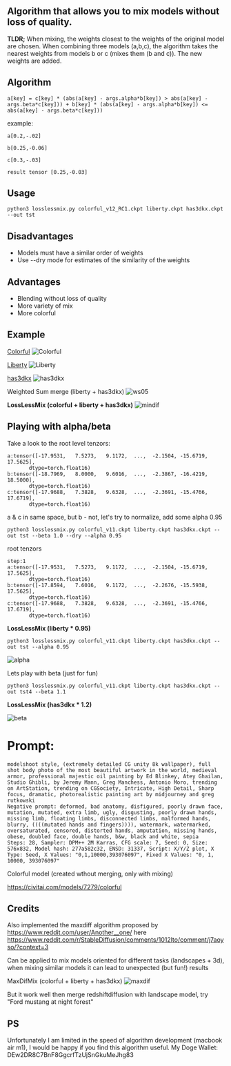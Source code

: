 ## Algorithm that allows you to mix models without loss of quality. 

**TLDR;** When mixing, the weights closest to the weights of the original model are chosen. When combining three models (a,b,c), the algorithm takes the nearest weights from models b or c (mixes them (b and c)). The new weights are added.

## Algorithm

```
a[key] = c[key] * (abs(a[key] - args.alpha*b[key]) > abs(a[key] - args.beta*c[key])) + b[key] * (abs(a[key] - args.alpha*b[key]) <= abs(a[key] - args.beta*c[key]))
```
example:
```
a[0.2,-.02]

b[0.25,-0.06]

c[0.3,-.03]

result tensor [0.25,-0.03]
```

## Usage

```
python3 losslessmix.py colorful_v12_RC1.ckpt liberty.ckpt has3dkx.ckpt --out tst

```

## Disadvantages

 - Models must have a similar order of weights 
 - Use --dry mode for estimates of the similarity of the weights

## Advantages

 - Blending without loss of quality
 - More variety of mix
 - More colorful

## Example

 [Colorful](https://civitai.com/models/7279/colorful)
 ![Colorful](examples/colorful.png?raw=true)

 [Liberty](https://civitai.com/models/5935/liberty)
  ![Liberty](examples/liberty.png?raw=true)

 [has3dkx](https://civitai.com/models/2504/handas-3dkx-11)
  ![has3dkx](examples/has3dkx.png?raw=true)

 Weighted Sum merge (liberty + has3dkx)
  ![ws05](examples/ws05.png?raw=true)

 **LossLessMix (colorful + liberty + has3dkx)**
  ![mindif](examples/mindif.png?raw=true)

## Playing with alpha/beta

Take a look to the root level tenzors:
```
a:tensor([-17.9531,   7.5273,   9.1172,  ...,  -2.1504, -15.6719,  17.5625],
       dtype=torch.float16)
b:tensor([-18.7969,   8.0000,   9.6016,  ...,  -2.3867, -16.4219,  18.5000],
       dtype=torch.float16)
c:tensor([-17.9688,   7.3828,   9.6328,  ...,  -2.3691, -15.4766,  17.6719],
       dtype=torch.float16)
```
a & c in same space, but b - not, let's try to normalize, add some alpha 0.95
```
python3 losslessmix.py colorful_v11.ckpt liberty.ckpt has3dkx.ckpt --out tst --beta 1.0 --dry --alpha 0.95
```
root tenzors
```
step:1
a:tensor([-17.9531,   7.5273,   9.1172,  ...,  -2.1504, -15.6719,  17.5625],
       dtype=torch.float16)
b:tensor([-17.8594,   7.6016,   9.1172,  ...,  -2.2676, -15.5938,  17.5625],
       dtype=torch.float16)
c:tensor([-17.9688,   7.3828,   9.6328,  ...,  -2.3691, -15.4766,  17.6719],
       dtype=torch.float16)
```
 **LossLessMix (liberty * 0.95)**
```
python3 losslessmix.py colorful_v11.ckpt liberty.ckpt has3dkx.ckpt --out tst --alpha 0.95 
```
  ![alpha](examples/alpha.png?raw=true)

Lets play with beta (just for fun)

```
python3 losslessmix.py colorful_v11.ckpt liberty.ckpt has3dkx.ckpt --out tst4 --beta 1.1
```
 **LossLessMix (has3dkx * 1.2)**

  ![beta](examples/beta.png?raw=true)
# Prompt:
```
modelshoot style, (extremely detailed CG unity 8k wallpaper), full shot body photo of the most beautiful artwork in the world, medieval armor, professional majestic oil painting by Ed Blinkey, Atey Ghailan, Studio Ghibli, by Jeremy Mann, Greg Manchess, Antonio Moro, trending on ArtStation, trending on CGSociety, Intricate, High Detail, Sharp focus, dramatic, photorealistic painting art by midjourney and greg rutkowski
Negative prompt: deformed, bad anatomy, disfigured, poorly drawn face, mutation, mutated, extra limb, ugly, disgusting, poorly drawn hands, missing limb, floating limbs, disconnected limbs, malformed hands, blurry, ((((mutated hands and fingers)))), watermark, watermarked, oversaturated, censored, distorted hands, amputation, missing hands, obese, doubled face, double hands, b&w, black and white, sepia
Steps: 28, Sampler: DPM++ 2M Karras, CFG scale: 7, Seed: 0, Size: 576x832, Model hash: 277a582c32, ENSD: 31337, Script: X/Y/Z plot, X Type: Seed, X Values: "0,1,10000,393076097", Fixed X Values: "0, 1, 10000, 393076097"
```
 Colorful model (created wthout merging, only with mixing)

https://civitai.com/models/7279/colorful

 ## Credits

Also implemented the maxdiff algorithm proposed by https://www.reddit.com/user/Another__one/ here https://www.reddit.com/r/StableDiffusion/comments/1012lto/comment/j7aoyso/?context=3


Can be applied to mix models oriented for different tasks (landscapes + 3d), when mixing similar models it can lead to unexpected (but fun!) results

MaxDifMix (colorful + liberty + has3dkx)
![maxdif](examples/maxdiff.png?raw=true)

But it work well then merge redshiftdiffusion with landscape model, try "Ford mustang at night forest"

## PS

Unfortunately I am limited in the speed of algorithm development (macbook air m1), I would be happy if you find this algorithm useful. My Doge Wallet: DEw2DR8C7BnF8GgcrfTzUjSnGkuMeJhg83